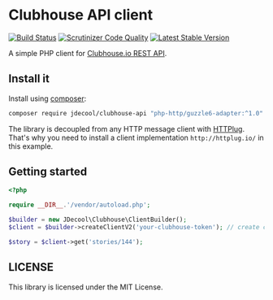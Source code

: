 Clubhouse API client
====================

[![Build Status](https://travis-ci.org/jdecool/clubhouse-api.svg?branch=master)](https://travis-ci.org/jdecool/clubhouse-api?branch=master)
[![Scrutinizer Code Quality](https://scrutinizer-ci.com/g/jdecool/clubhouse-api/badges/quality-score.png?b=master)](https://scrutinizer-ci.com/g/jdecool/clubhouse-api/?branch=master)
[![Latest Stable Version](https://poser.pugx.org/jdecool/clubhouse-api/v/stable.png)](https://packagist.org/packages/jdecool/clubhouse-api)

A simple PHP client for [Clubhouse.io REST API](https://clubhouse.io/api/rest/v2/).

## Install it

Install using [composer](https://getcomposer.org):

```bash
composer require jdecool/clubhouse-api "php-http/guzzle6-adapter:^1.0"
```

The library is decoupled from any HTTP message client with [HTTPlug](http://httplug.io). That's why you need to install a client implementation `http://httplug.io/` in this example.

## Getting started

```php
<?php

require __DIR__.'/vendor/autoload.php';

$builder = new JDecool\Clubhouse\ClientBuilder();
$client = $builder->createClientV2('your-clubhouse-token'); // create client for Clubhouse API v2 (v1 is also available)

$story = $client->get('stories/144');
```

## LICENSE

This library is licensed under the MIT License.
